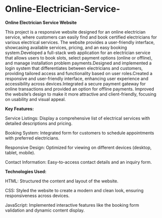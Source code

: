 # Online-Electrician-Service-

**Online Electrician Service Website**

This project is a responsive website designed for an online electrician service, where customers can easily find and book certified electricians for various electrical services. The website provides a user-friendly interface, showcasing available services, pricing, and an easy booking system.Developed a full-stack web application for an electrician service that allows users to book slots, select payment options (online or offline), and manage installation problem payments.Designed and implemented a login system that differentiates between electricians and customers, providing tailored access and functionality based on user roles.Created a responsive and user-friendly interface, enhancing user experience and accessibility across devices.Integrated a secure payment gateway for online transactions and provided an option for offline payments.
Improved the website’s design to make it more attractive and client-friendly, focusing on usability and visual appeal.

**Key Features:**

Service Listings: Display a comprehensive list of electrical services with detailed descriptions and pricing.

Booking System: Integrated form for customers to schedule appointments with preferred electricians.

Responsive Design: Optimized for viewing on different devices (desktop, tablet, mobile).

Contact Information: Easy-to-access contact details and an inquiry form.

**Technologies Used:**

HTML: Structured the content and layout of the website.

CSS: Styled the website to create a modern and clean look, ensuring responsiveness across devices.

JavaScript: Implemented interactive features like the booking form validation and dynamic content display.
